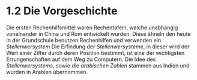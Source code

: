 # 1.2 Die Vorgeschichte
Die ersten Rechenhilfsmittel waren Rechentafeln, welche unabhängig voneinander in China und Rom entwickelt wurden. Diese ähneln den heute in der Grundschule benutzen Rechenhilfen und verwenden ein *Stellenwersystem*
Die Erfindung der *Stellenwersysteme*, in dieser wird der Wert einer Ziffer durch deren Position bestimmt, ist eine der wichtigsten Errungenschaften auf dem Weg zu Computern. Die Idee des *Stellenwersystems*, sowie die *arabischen Zahlen* stammen aus Indien und wurden in Arabien übernommen.
